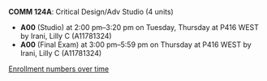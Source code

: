 **COMM 124A**: Critical Design/Adv Studio (4 units)

- **A00** (Studio) at 2:00 pm–3:20 pm on Tuesday, Thursday at P416 WEST by Irani, Lilly C (A11781324)
- **A00** (Final Exam) at 3:00 pm–5:59 pm on Thursday at P416 WEST by Irani, Lilly C (A11781324)

[Enrollment numbers over time](./COMM124A.tsv)
